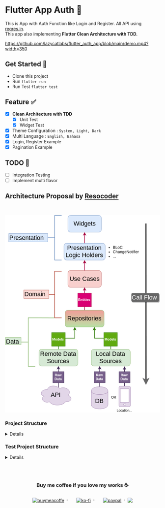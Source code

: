 <br>

# Flutter App Auth 📱

This is App with Auth Function like Login and Register. All API using [reqres.in](https://reqres.in/).
<br>This app also implementing **Flutter Clean Architecture with TDD.**

https://github.com/lazycatlabs/flutter_auth_app/blob/main/demo.mp4?width=350

## Get Started 🚀

- Clone this project
- Run `flutter run`
- Run Test `flutter test`

## Feature ✅

- [x] **Clean Architecture with TDD**
    - [x] Unit Test
    - [x] Widget Test
- [x] Theme Configuration : `System, Light, Dark`
- [x] Multi Language : `English, Bahasa`
- [x] Login, Register Example
- [x] Pagination Example

## TODO 📝

- [ ] Integration Testing
- [ ] Implement multi flavor

## Architecture Proposal by [Resocoder](https://github.com/ResoCoder/flutter-tdd-clean-architecture-course)

<br>

![architecture-proposal](./architecture-proposal.png)

### Project Structure

<details>

````
lib
 ├── core
 │   ├── core.dart
 │   ├── core_mapper.dart
 │   ├── error
 │   │   ├── error.dart
 │   │   ├── exceptions.dart
 │   │   └── failure.dart
 │   ├── localization
 │   │   ├── generated
 │   │   │   ├── strings.dart
 │   │   │   ├── strings_en.dart
 │   │   │   └── strings_id.dart
 │   │   ├── intl_en.arb
 │   │   ├── intl_id.arb
 │   │   ├── l10n.dart
 │   │   └── localization.dart
 │   └── usecase
 │       └── usecase.dart
 ├── data
 │   ├── data.dart
 │   ├── datasources
 │   │   ├── datasources.dart
 │   │   ├── local
 │   │   │   ├── data_helper.dart
 │   │   │   ├── local.dart
 │   │   │   └── pref_manager.dart
 │   │   └── remote
 │   │       ├── auth_remote_datasources.dart
 │   │       ├── model
 │   │       │   ├── auth
 │   │       │   │   ├── auth.dart
 │   │       │   │   ├── login_response.dart
 │   │       │   │   ├── register_response.dart
 │   │       │   │   └── users_response.dart
 │   │       │   └── model.dart
 │   │       ├── remote.dart
 │   │       └── services
 │   │           ├── dio_client.dart
 │   │           ├── dio_interceptor.dart
 │   │           ├── list_api.dart
 │   │           └── services.dart
 │   └── repositories
 │       ├── auth_repository_impl.dart
 │       └── repositories.dart
 ├── di
 │   └── di.dart
 ├── domain
 │   ├── domain.dart
 │   ├── entities
 │   │   ├── auth
 │   │   │   ├── auth.dart
 │   │   │   ├── login.dart
 │   │   │   ├── register.dart
 │   │   │   └── users.dart
 │   │   └── entities.dart
 │   ├── repositories
 │   │   ├── auth_repository.dart
 │   │   └── repositories.dart
 │   └── usecases
 │       ├── auth
 │       │   ├── auth.dart
 │       │   ├── get_users.dart
 │       │   ├── post_login.dart
 │       │   └── post_register.dart
 │       └── usecases.dart
 ├── main.dart
 ├── presentation
 │   ├── page
 │   │   ├── app_route.dart
 │   │   ├── auth
 │   │   │   ├── auth.dart
 │   │   │   ├── cubit
 │   │   │   │   ├── cubit.dart
 │   │   │   │   ├── login_cubit.dart
 │   │   │   │   ├── login_state.dart
 │   │   │   │   ├── register_cubit.dart
 │   │   │   │   └── register_state.dart
 │   │   │   ├── login_page.dart
 │   │   │   └── register_page.dart
 │   │   ├── main
 │   │   │   ├── cubit
 │   │   │   │   ├── cubit.dart
 │   │   │   │   └── navdrawer_cubit.dart
 │   │   │   ├── dashboard
 │   │   │   │   ├── cubit
 │   │   │   │   │   ├── cubit.dart
 │   │   │   │   │   ├── users_cubit.dart
 │   │   │   │   │   └── users_state.dart
 │   │   │   │   ├── dashboard.dart
 │   │   │   │   ├── dashboard_page.dart
 │   │   │   │   └── dashboard_success.dart
 │   │   │   ├── main.dart
 │   │   │   ├── main_page.dart
 │   │   │   ├── menu_drawer.dart
 │   │   │   └── settings
 │   │   │       ├── cubit
 │   │   │       │   ├── cubit.dart
 │   │   │       │   └── settings_cubit.dart
 │   │   │       ├── settings.dart
 │   │   │       └── settings_page.dart
 │   │   ├── pages.dart
 │   │   └── splashscreen
 │   │       └── splash_screen_page.dart
 │   ├── presentation.dart
 │   ├── resources
 │   │   ├── dimens.dart
 │   │   ├── images.dart
 │   │   ├── palette.dart
 │   │   ├── resources.dart
 │   │   └── styles.dart
 │   └── widgets
 │       ├── button.dart
 │       ├── button_notification.dart
 │       ├── button_text.dart
 │       ├── circle_image.dart
 │       ├── color_loaders.dart
 │       ├── drop_down.dart
 │       ├── empty.dart
 │       ├── loading.dart
 │       ├── my_appbar.dart
 │       ├── parent.dart
 │       ├── spacer_h.dart
 │       ├── spacer_v.dart
 │       ├── text_f.dart
 │       ├── toast.dart
 │       └── widgets.dart
 └── utils
     ├── ext
     │   ├── context.dart
     │   ├── ext.dart
     │   └── string.dart
     ├── helper
     │   ├── common.dart
     │   ├── constant.dart
     │   └── helper.dart
     └── utils.dart

````

</details>

### Test Project Structure

<details>

````
  test
    ├── data
    │   ├── datasources
    │   │   └── remote
    │   │       ├── auth_remote_datasources_test.dart
    │   │       └── model
    │   │           └── auth
    │   │               ├── login_response_test.dart
    │   │               ├── register_response_test.dart
    │   │               └── users_response_test.dart
    │   └── repositories
    │       └── auth_repository_impl_test.dart
    ├── domain
    │   └── usecases
    │       └── auth
    │           ├── get_users_test.dart
    │           ├── post_login_test.dart
    │           └── post_register_test.dart
    ├── helpers
    │   ├── data_dummy
    │   │   ├── list_user_empty_response.json
    │   │   ├── list_user_response.json
    │   │   ├── login_success_response.json
    │   │   ├── login_unsuccessful_response.json
    │   │   ├── register_success_response.json
    │   │   └── register_unsuccessful_response.json
    │   ├── json_reader.dart
    │   ├── paths.dart
    │   ├── test_mock.dart
    │   └── test_mock.mocks.dart
    └── presentation
        └── page
            ├── auth
            │   ├── cubit
            │   │   ├── login_cubit_test.dart
            │   │   ├── login_cubit_test.mocks.dart
            │   │   ├── login_state_test.dart
            │   │   ├── register_cubit_test.dart
            │   │   ├── register_cubit_test.mocks.dart
            │   │   └── register_state_test.dart
            │   ├── login_page_test.dart
            │   └── register_page_test.dart
            └── main
                ├── cubit
                │   └── navdrawer_cubit_test.dart
                ├── dashboard
                │   ├── cubit
                │   │   ├── users_cubit_test.dart
                │   │   ├── users_cubit_test.mocks.dart
                │   │   └── users_state_test.dart
                │   └── dashboard_page_test.dart
                └── settings
                    ├── cubit
                    │   └── settings_cubit_test.dart
                    └── settings_page_test.dart

````

</details>


<br><br>

<h3 align="center">Buy me coffee if you love my works ☕️</h3>
<p align="center">
  <a href="https://www.buymeacoffee.com/ukieTux" target="_blank">
    <img src="https://www.buymeacoffee.com/assets/img/guidelines/download-assets-sm-2.svg" alt="buymeacoffe" style="vertical-align:top; margin:8px" height="36">
  </a>&nbsp;&nbsp;&nbsp;&nbsp;
   <a href="https://ko-fi.com/ukietux" target="_blank">
    <img src="https://help.ko-fi.com/system/photos/3604/0095/9793/logo_circle.png" alt="ko-fi" style="vertical-align:top; margin:8px" height="36">
  </a>&nbsp;&nbsp;&nbsp;&nbsp;
  <a href="https://paypal.me/ukieTux" target="_blank">
    <img src="https://blog.zoom.us/wp-content/uploads/2019/08/paypal.png" alt="paypal" style="vertical-align:top; margin:8px" height="36">
  </a>
  <a href="https://saweria.co/Lzycat" target="_blank">
    <img src="https://1.bp.blogspot.com/-7OuHSxaNk6A/X92QPg8L9kI/AAAAAAAAG0E/lUzKf_uuVP8jCqvXpA7juh_l-TfK2jnbwCLcBGAsYHQ/s16000/SAWERIA.webp" style="vertical-align:top; margin:8px" height="36">
  </a>
</p>
<br><br>

